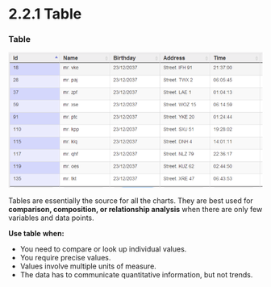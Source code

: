 # 2.2.1 Table

### Table

![Table](../../.gitbook/assets/screenshot-2020-07-02-at-10.52.13.png)

Tables are essentially the source for all the charts. They are best used for **comparison, composition, or relationship analysis** when there are only few variables and data points.

**Use table** **when:**

* You need to compare or look up individual values.
* You require precise values.
* Values involve multiple units of measure.
* The data has to communicate quantitative information, but not trends.

